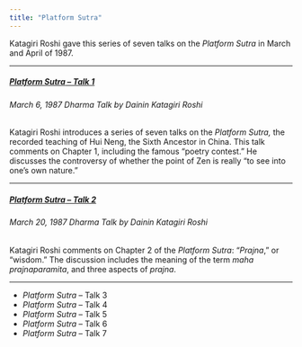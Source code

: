 ```yaml
---
title: "Platform Sutra"
---
```


Katagiri Roshi gave this series of seven talks on the *Platform Sutra* in March and April of 1987.

---

##### [*Platform Sutra* – Talk 1](1987-03-06-Platform-Sutra-Talk-1)
###### March 6, 1987 Dharma Talk by Dainin Katagiri Roshi

Katagiri Roshi introduces a series of seven talks on the *Platform Sutra,* the recorded teaching of Hui Neng, the Sixth Ancestor in China. This talk comments on Chapter 1, including the famous “poetry contest.” He discusses the controversy of whether the point of Zen is really “to see into one’s own nature.” 

---

##### [*Platform Sutra* – Talk 2](1987-03-20-Platform-Sutra-Talk-2)
###### March 20, 1987 Dharma Talk by Dainin Katagiri Roshi

Katagiri Roshi comments on Chapter 2 of the *Platform Sutra*: “*Prajna*,” or “wisdom.” The discussion includes the meaning of the term *maha prajnaparamita*, and three aspects of *prajna*. 

---

- *Platform Sutra* – Talk 3
- *Platform Sutra* – Talk 4
- *Platform Sutra* – Talk 5
- *Platform Sutra* – Talk 6
- *Platform Sutra* – Talk 7
